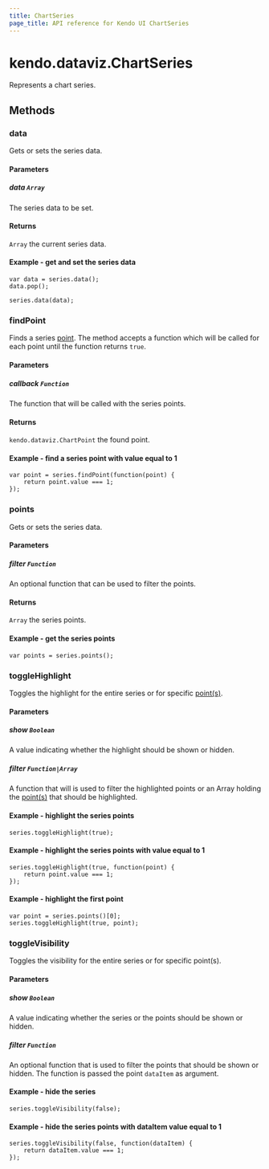 ```yaml
---
title: ChartSeries
page_title: API reference for Kendo UI ChartSeries
---
```


# kendo.dataviz.ChartSeries

Represents a chart series.

## Methods

### data

Gets or sets the series data.

#### Parameters

##### data `Array`

The series data to be set.

#### Returns

`Array` the current series data.

#### Example - get and set the series data
    var data = series.data();
    data.pop();

    series.data(data);

### findPoint

Finds a series [point](/api/javascript/dataviz/chart/chart_point). The method accepts a function which will be called for each point until the function returns `true`.

#### Parameters

##### callback `Function`

The function that will be called with the series points.

#### Returns

`kendo.dataviz.ChartPoint` the found point.

#### Example - find a series point with value equal to 1
    var point = series.findPoint(function(point) {
        return point.value === 1;
    });

### points

Gets or sets the series data.

#### Parameters

##### filter `Function`

An optional function that can be used to filter the points.

#### Returns

`Array` the series points.

#### Example - get the series points
    var points = series.points();

### toggleHighlight

Toggles the highlight for the entire series or for specific [point(s)](/api/javascript/dataviz/chart/chart_point).

#### Parameters

##### show `Boolean`

A value indicating whether the highlight should be shown or hidden.

##### filter `Function|Array`

A function that will is used to filter the highlighted points or an Array holding the [point(s)](/api/javascript/dataviz/chart/chart_point) that should be highlighted.

#### Example - highlight the series points
    series.toggleHighlight(true);

#### Example - highlight the series points with value equal to 1
    series.toggleHighlight(true, function(point) {
        return point.value === 1;
    });

#### Example - highlight the first point
    var point = series.points()[0];
    series.toggleHighlight(true, point);

### toggleVisibility

Toggles the visibility for the entire series or for specific point(s).

#### Parameters

##### show `Boolean`

A value indicating whether the series or the points should be shown or hidden.

##### filter `Function`

An optional function that is used to filter the points that should be shown or hidden. The function is passed the point `dataItem` as argument.

#### Example - hide the series
    series.toggleVisibility(false);

#### Example - hide the series points with dataItem value equal to 1
    series.toggleVisibility(false, function(dataItem) {
        return dataItem.value === 1;
    });